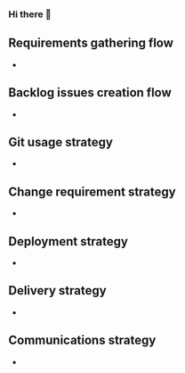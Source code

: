 ### Hi there 👋

<!--
**DevOps-Team3-2022/DevOps-Team3-2022** is a ✨ _special_ ✨ repository because its `README.md` (this file) appears on your GitHub profile.

Here are some ideas to get you started:

- 🔭 I’m currently working on ...
- 🌱 I’m currently learning ...
- 👯 I’m looking to collaborate on ...
- 🤔 I’m looking for help with ...
- 💬 Ask me about ...
- 📫 How to reach me: ...
- 😄 Pronouns: ...
- ⚡ Fun fact: ...
-->

## Requirements gathering flow
-

## Backlog issues creation flow
-

## Git usage strategy
-

## Change requirement strategy
-

## Deployment strategy
-

## Delivery strategy
-

## Communications strategy
-
